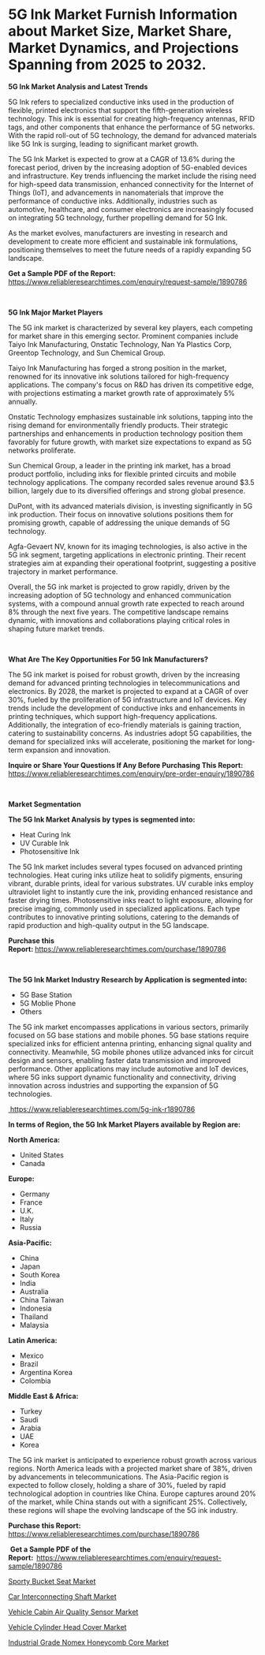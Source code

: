 <p><h1>5G Ink Market Furnish Information about Market Size, Market Share, Market Dynamics, and Projections Spanning from 2025 to 2032.</h1></p><p><strong>5G Ink Market Analysis and Latest Trends</strong></p>
<p><p>5G Ink refers to specialized conductive inks used in the production of flexible, printed electronics that support the fifth-generation wireless technology. This ink is essential for creating high-frequency antennas, RFID tags, and other components that enhance the performance of 5G networks. With the rapid roll-out of 5G technology, the demand for advanced materials like 5G Ink is surging, leading to significant market growth.</p><p>The 5G Ink Market is expected to grow at a CAGR of 13.6% during the forecast period, driven by the increasing adoption of 5G-enabled devices and infrastructure. Key trends influencing the market include the rising need for high-speed data transmission, enhanced connectivity for the Internet of Things (IoT), and advancements in nanomaterials that improve the performance of conductive inks. Additionally, industries such as automotive, healthcare, and consumer electronics are increasingly focused on integrating 5G technology, further propelling demand for 5G Ink.</p><p>As the market evolves, manufacturers are investing in research and development to create more efficient and sustainable ink formulations, positioning themselves to meet the future needs of a rapidly expanding 5G landscape.</p></p>
<p><strong>Get a Sample PDF of the Report:&nbsp;</strong> <a href="https://www.reliableresearchtimes.com/enquiry/request-sample/1890786?utm_campaign=2105&utm_medium=2&utm_source=Github&utm_content=ia&utm_term=04022025&utm_id=5g-ink">https://www.reliableresearchtimes.com/enquiry/request-sample/1890786</a></p>
<p>&nbsp;</p>
<p><strong>5G Ink Major Market Players</strong></p>
<p><p>The 5G ink market is characterized by several key players, each competing for market share in this emerging sector. Prominent companies include Taiyo Ink Manufacturing, Onstatic Technology, Nan Ya Plastics Corp, Greentop Technology, and Sun Chemical Group. </p><p>Taiyo Ink Manufacturing has forged a strong position in the market, renowned for its innovative ink solutions tailored for high-frequency applications. The company's focus on R&D has driven its competitive edge, with projections estimating a market growth rate of approximately 5% annually.</p><p>Onstatic Technology emphasizes sustainable ink solutions, tapping into the rising demand for environmentally friendly products. Their strategic partnerships and enhancements in production technology position them favorably for future growth, with market size expectations to expand as 5G networks proliferate.</p><p>Sun Chemical Group, a leader in the printing ink market, has a broad product portfolio, including inks for flexible printed circuits and mobile technology applications. The company recorded sales revenue around $3.5 billion, largely due to its diversified offerings and strong global presence.</p><p>DuPont, with its advanced materials division, is investing significantly in 5G ink production. Their focus on innovative solutions positions them for promising growth, capable of addressing the unique demands of 5G technology.</p><p>Agfa-Gevaert NV, known for its imaging technologies, is also active in the 5G ink segment, targeting applications in electronic printing. Their recent strategies aim at expanding their operational footprint, suggesting a positive trajectory in market performance.</p><p>Overall, the 5G ink market is projected to grow rapidly, driven by the increasing adoption of 5G technology and enhanced communication systems, with a compound annual growth rate expected to reach around 8% through the next five years. The competitive landscape remains dynamic, with innovations and collaborations playing critical roles in shaping future market trends.</p></p>
<p>&nbsp;</p>
<p><strong>What Are The Key Opportunities For 5G Ink Manufacturers?</strong></p>
<p><p>The 5G ink market is poised for robust growth, driven by the increasing demand for advanced printing technologies in telecommunications and electronics. By 2028, the market is projected to expand at a CAGR of over 30%, fueled by the proliferation of 5G infrastructure and IoT devices. Key trends include the development of conductive inks and enhancements in printing techniques, which support high-frequency applications. Additionally, the integration of eco-friendly materials is gaining traction, catering to sustainability concerns. As industries adopt 5G capabilities, the demand for specialized inks will accelerate, positioning the market for long-term expansion and innovation.</p></p>
<p><strong>Inquire or Share Your Questions If Any Before Purchasing This Report:</strong> <a href="https://www.reliableresearchtimes.com/enquiry/pre-order-enquiry/1890786?utm_campaign=2105&utm_medium=2&utm_source=Github&utm_content=ia&utm_term=04022025&utm_id=5g-ink">https://www.reliableresearchtimes.com/enquiry/pre-order-enquiry/1890786</a></p>
<p>&nbsp;</p>
<p><strong>Market Segmentation</strong></p>
<p><strong>The 5G Ink Market Analysis by types is segmented into:</strong></p>
<p><ul><li>Heat Curing Ink</li><li>UV Curable Ink</li><li>Photosensitive Ink</li></ul></p>
<p><p>The 5G Ink market includes several types focused on advanced printing technologies. Heat curing inks utilize heat to solidify pigments, ensuring vibrant, durable prints, ideal for various substrates. UV curable inks employ ultraviolet light to instantly cure the ink, providing enhanced resistance and faster drying times. Photosensitive inks react to light exposure, allowing for precise imaging, commonly used in specialized applications. Each type contributes to innovative printing solutions, catering to the demands of rapid production and high-quality output in the 5G landscape.</p></p>
<p><strong>Purchase this Report:&nbsp;</strong><a href="https://www.reliableresearchtimes.com/purchase/1890786?utm_campaign=2105&utm_medium=2&utm_source=Github&utm_content=ia&utm_term=04022025&utm_id=5g-ink">https://www.reliableresearchtimes.com/purchase/1890786</a></p>
<p>&nbsp;</p>
<p><strong>The 5G Ink Market Industry Research by Application is segmented into:</strong></p>
<p><ul><li>5G Base Station</li><li>5G Moblie Phone</li><li>Others</li></ul></p>
<p><p>The 5G ink market encompasses applications in various sectors, primarily focused on 5G base stations and mobile phones. 5G base stations require specialized inks for efficient antenna printing, enhancing signal quality and connectivity. Meanwhile, 5G mobile phones utilize advanced inks for circuit design and sensors, enabling faster data transmission and improved performance. Other applications may include automotive and IoT devices, where 5G inks support dynamic functionality and connectivity, driving innovation across industries and supporting the expansion of 5G technologies.</p></p>
<p><a href="https://www.reliableresearchtimes.com/5g-ink-r1890786?utm_campaign=2105&utm_medium=2&utm_source=Github&utm_content=ia&utm_term=04022025&utm_id=5g-ink">&nbsp;https://www.reliableresearchtimes.com/5g-ink-r1890786</a></p>
<p><strong>In terms of Region, the 5G Ink Market Players available by Region are:</strong></p>
<p>
    <p> <strong> North America: </strong>
        <ul>
            <li>United States</li>
            <li>Canada</li>
        </ul>
        </p> 
    <p> <strong> Europe: </strong>
        <ul>
            <li>Germany</li>
            <li>France</li>
            <li>U.K.</li>
            <li>Italy</li>
            <li>Russia</li>
        </ul>
        </p> 
    <p> <strong> Asia-Pacific: </strong>
        <ul>
            <li>China</li>
            <li>Japan</li>
            <li>South Korea</li>
            <li>India</li>
            <li>Australia</li>
            <li>China Taiwan</li>
            <li>Indonesia</li>
            <li>Thailand</li>
            <li>Malaysia</li>
        </ul>
        </p> 
    <p> <strong> Latin America: </strong>
        <ul>
            <li>Mexico</li>
            <li>Brazil</li>
            <li>Argentina Korea</li>
            <li>Colombia</li>
        </ul>
        </p> 
    <p> <strong> Middle East & Africa: </strong>
        <ul>
            <li>Turkey</li>
            <li>Saudi</li>
            <li>Arabia</li>
            <li>UAE</li>
            <li>Korea</li>
        </ul>
    </p>
    </p>
<p><p>The 5G ink market is anticipated to experience robust growth across various regions. North America leads with a projected market share of 38%, driven by advancements in telecommunications. The Asia-Pacific region is expected to follow closely, holding a share of 30%, fueled by rapid technological adoption in countries like China. Europe captures around 20% of the market, while China stands out with a significant 25%. Collectively, these regions will shape the evolving landscape of the 5G ink industry.</p></p>
<p><strong>Purchase this Report: </strong><a href="https://www.reliableresearchtimes.com/purchase/1890786?utm_campaign=2105&utm_medium=2&utm_source=Github&utm_content=ia&utm_term=04022025&utm_id=5g-ink">https://www.reliableresearchtimes.com/purchase/1890786</a></p>
<p>&nbsp;<strong>Get a Sample PDF of the Report:&nbsp;&nbsp;</strong><a href="https://www.reliableresearchtimes.com/enquiry/request-sample/1890786?utm_campaign=2105&utm_medium=2&utm_source=Github&utm_content=ia&utm_term=04022025&utm_id=5g-ink">https://www.reliableresearchtimes.com/enquiry/request-sample/1890786</a></p>
<p><strong></strong></p>
<p><p><a href="https://www.linkedin.com/pulse/sporty-bucket-seat-market-report-industry-drivers-challenges-pxt2f?utm_campaign=2105&utm_medium=2&utm_source=Github&utm_content=ia&utm_term=04022025&utm_id=5g-ink">Sporty Bucket Seat Market</a></p><p><a href="https://www.linkedin.com/pulse/exploring-growth-potential-car-interconnecting-shaft-market-vby4c?utm_campaign=2105&utm_medium=2&utm_source=Github&utm_content=ia&utm_term=04022025&utm_id=5g-ink">Car Interconnecting Shaft Market</a></p><p><a href="https://www.linkedin.com/pulse/vehicle-cabin-air-quality-sensor-market-evolution-regional-du75f?utm_campaign=2105&utm_medium=2&utm_source=Github&utm_content=ia&utm_term=04022025&utm_id=5g-ink">Vehicle Cabin Air Quality Sensor Market</a></p><p><a href="https://www.linkedin.com/pulse/navigating-vehicle-cylinder-head-cover-market-growth-121-z3pxc?utm_campaign=2105&utm_medium=2&utm_source=Github&utm_content=ia&utm_term=04022025&utm_id=5g-ink">Vehicle Cylinder Head Cover Market</a></p><p><a href="https://github.com/MariaWashington76/Market-Research-Report-List-1/blob/main/industrial-grade-nomex-honeycomb-core-market.md?utm_campaign=2105&utm_medium=2&utm_source=Github&utm_content=ia&utm_term=04022025&utm_id=5g-ink">Industrial Grade Nomex Honeycomb Core Market</a></p></p>